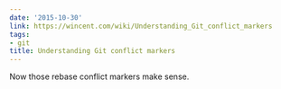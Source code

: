 ```yaml
---
date: '2015-10-30'
link: https://wincent.com/wiki/Understanding_Git_conflict_markers
tags:
- git
title: Understanding Git conflict markers
---
```


Now those rebase conflict markers make sense.
